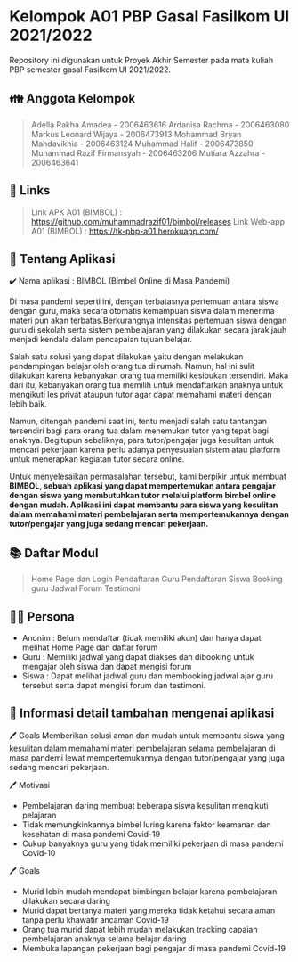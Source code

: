 # Kelompok A01 PBP Gasal Fasilkom UI 2021/2022
Repository ini digunakan untuk Proyek Akhir Semester pada mata kuliah PBP semester gasal Fasilkom UI 2021/2022.

## 👪 Anggota Kelompok
> Adella Rakha Amadea - 2006463616
> Ardanisa Rachma - 2006463080
> Markus Leonard Wijaya - 2006473913
> Mohammad Bryan Mahdavikhia - 2006463124
> Muhammad Halif - 2006473850
> Muhammad Razif Firmansyah - 2006463206
> Mutiara Azzahra - 2006463641

## 🔗 Links
> Link APK A01 (BIMBOL)      :  https://github.com/muhammadrazif01/bimbol/releases
> Link Web-app A01 (BIMBOL)  :  https://tk-pbp-a01.herokuapp.com/

## 📱 Tentang Aplikasi
✔️ Nama aplikasi : BIMBOL (Bimbel Online di Masa Pandemi)

Di masa pandemi seperti ini, dengan terbatasnya pertemuan antara siswa dengan guru, maka secara otomatis kemampuan siswa dalam menerima materi pun akan terbatas.Berkurangnya intensitas pertemuan siswa dengan guru di sekolah serta sistem pembelajaran yang dilakukan secara jarak jauh menjadi kendala dalam pencapaian tujuan belajar. 

Salah satu solusi yang dapat dilakukan yaitu dengan melakukan pendampingan belajar oleh orang tua di rumah. Namun, hal ini sulit dilakukan karena kebanyakan  orang tua memiliki kesibukan tersendiri. Maka dari itu, kebanyakan orang tua memilih untuk mendaftarkan anaknya untuk mengikuti les privat ataupun tutor agar dapat memahami materi dengan lebih baik.

Namun, ditengah pandemi saat ini, tentu menjadi salah satu tantangan tersendiri bagi para orang tua dalam menemukan tutor yang tepat bagi anaknya. Begitupun sebaliknya, para tutor/pengajar juga kesulitan untuk mencari pekerjaan karena perlu adanya penyesuaian sistem atau platform untuk menerapkan kegiatan tutor secara online.

Untuk menyelesaikan permasalahan tersebut, kami berpikir untuk membuat **BIMBOL, sebuah aplikasi yang dapat mempertemukan antara pengajar dengan siswa yang membutuhkan tutor melalui platform bimbel online dengan mudah. Aplikasi ini dapat membantu para siswa yang kesulitan dalam memahami materi pembelajaran serta mempertemukannya dengan tutor/pengajar yang juga sedang  mencari pekerjaan.**

## 📚 Daftar Modul
> Home Page dan Login
> Pendaftaran Guru
> Pendaftaran Siswa
> Booking guru
> Jadwal
> Forum
> Testimoni

## 👨‍🎓 Persona
- Anonim : Belum mendaftar (tidak memiliki akun) dan hanya dapat melihat Home Page dan daftar forum
- Guru   : Memiliki jadwal yang dapat diakses dan dibooking untuk mengajar oleh siswa dan dapat mengisi forum
- Siswa  : Dapat melihat jadwal guru dan membooking jadwal ajar guru tersebut serta dapat mengisi forum dan testimoni.

## 📝 Informasi detail tambahan mengenai aplikasi
🖊 Goals
Memberikan solusi aman dan mudah untuk membantu siswa yang kesulitan dalam memahami materi pembelajaran selama pembelajaran di masa pandemi lewat mempertemukannya dengan tutor/pengajar yang juga sedang  mencari pekerjaan.

🖊 Motivasi
- Pembelajaran daring membuat beberapa siswa kesulitan mengikuti pelajaran
- Tidak memungkinkannya bimbel luring karena faktor keamanan dan kesehatan di masa pandemi Covid-19
- Cukup banyaknya guru yang tidak memiliki pekerjaan di masa pandemi Covid-10

🖊 Goals
- Murid lebih mudah mendapat bimbingan belajar karena pembelajaran dilakukan secara daring
- Murid dapat bertanya materi yang mereka tidak ketahui secara aman tanpa perlu khawatir ancaman Covid-19
- Orang tua murid dapat lebih mudah melakukan tracking capaian pembelajaran anaknya selama belajar daring
- Membuka lapangan pekerjaan bagi pengajar di masa pandemi Covid-19